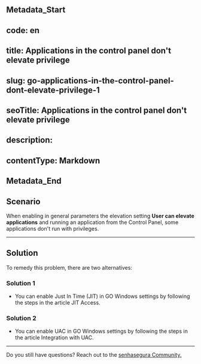 ## Metadata_Start 
## code: en
## title: Applications in the control panel don't elevate privilege 
## slug: go-applications-in-the-control-panel-dont-elevate-privilege-1 
## seoTitle: Applications in the control panel don't elevate privilege 
## description:  
## contentType: Markdown 
## Metadata_End
## Scenario
When enabling in general parameters the elevation setting **User can elevate applications** and running an application from the Control Panel, some applications don't run with privileges.

* * *

## Solution
To remedy this problem, there are two alternatives:

### Solution 1
* You can enable Just In Time (JIT) in GO Windows settings by following the steps in the article JIT Access.

### Solution 2
* You can enable UAC in GO Windows settings by following the steps in the article Integration with UAC.


* * *

Do you still have questions? Reach out to the [senhasegura Community.](https://community.senhasegura.io/)